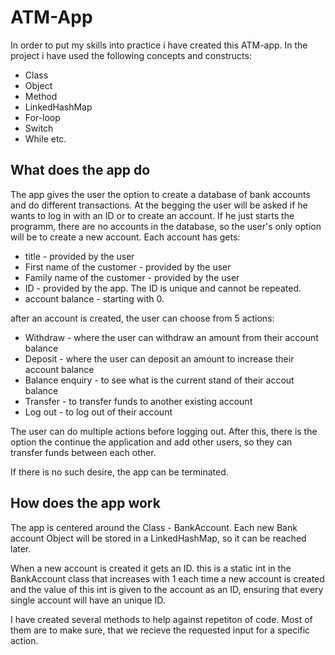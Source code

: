# ATM-App

In order to put my skills into practice i have created this ATM-app. In the project i have used the following concepts and constructs:
  * Class
  * Object
  * Method
  * LinkedHashMap
  * For-loop
  * Switch
  * While
etc.

## What does the app do

The app gives the user the option to create a database of bank accounts and do different transactions. At the begging the user will be asked if he wants to log in with an ID or to create an account. If he just starts the programm, there are no accounts in the database, so the user's only option will be to create a new account. Each account has gets:
  * title - provided by the user
  * First name of the customer - provided by the user
  * Family name of the customer - provided by the user
  * ID - provided by the app. The ID is unique and cannot be repeated.
  * account balance - starting with 0.
  
after an account is created, the user can choose from 5 actions:
  * Withdraw - where the user can withdraw an amount from their account balance
  * Deposit - where the user can deposit an amount to increase their account balance
  * Balance enquiry - to see what is the current stand of their accout balance
  * Transfer - to transfer funds to another existing account
  * Log out - to log out of their account

The user can do multiple actions before logging out. After this, there is the option the continue the application and add other users, so they can transfer funds between each other.

If there is no such desire, the app can be terminated.

## How does the app work

The app is centered around the Class - BankAccount. Each new Bank account Object will be stored in a LinkedHashMap, so it can be reached later. 

When a new account is created it gets an ID. this is a static int in the BankAccount class that increases with 1 each time a new account is created and the value of this int is given to the account as an ID, ensuring that every single account will have an unique ID. 

I have created several methods to help against repetiton of code. Most of them are to make sure, that we recieve the requested input for a specific action.
 

